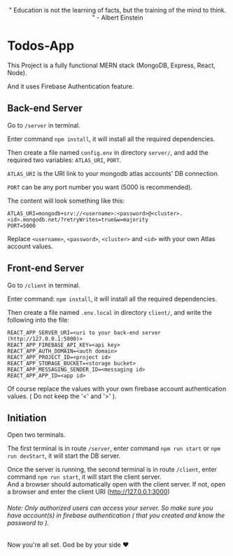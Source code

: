 <p align="center">
  " Education is not the learning of facts, but the training of the mind to think. " - Albert Einstein
</p>

# Todos-App

This Project is a fully functional MERN stack (MongoDB, Express, React, Node). 

And it uses Firebase Authentication feature.  

## Back-end Server  

Go to `/server` in terminal.  

Enter command `npm install`, it will install all the required dependencies.  

Then create a file named `config.env` in directory `server/`, and add the required two variables: `ATLAS_URI`, `PORT`.  

`ATLAS_URI` is the URI link to your mongodb atlas accounts' DB connection.  

`PORT` can be any port number you want (5000 is recommended).  

The content will look something like this:  
```
ATLAS_URI=mongodb+srv://<username>:<password>@<cluster>.<id>.mongodb.net/?retryWrites=true&w=majority  
PORT=5000  
```  
Replace `<username>`, `<password>`, `<cluster>` and `<id>` with your own Atlas account values.  

## Front-end Server  

Go to `/client` in terminal.  

Enter command: `npm install`, it will install all the required dependencies.  

Then create a file named `.env.local` in directory `client/`, and write the following into the file:  
```
REACT_APP_SERVER_URI=<uri to your back-end server (http://127.0.0.1:5000)>
REACT_APP_FIREBASE_API_KEY=<api key>
REACT_APP_AUTH_DOMAIN=<auth domain>
REACT_APP_PROJECT_ID=<project id>
REACT_APP_STORAGE_BUCKET=<storage bucket>
REACT_APP_MESSAGING_SENDER_ID=<messaging id>
REACT_APP_APP_ID=<app id>
```  
Of course replace the values with your own firebase account authentication values. ( Do not keep the '<' and '>' ).

## Initiation  

Open two terminals.  

The first terminal is in route `/server`, enter command `npm run start` or `npm run devStart`, it will start the DB server.  

Once the server is running, the second terminal is in route `/client`, enter command `npm run start`, it will start the client server.  
And a browser should automatically open with the client server. If not, open a browser and enter the client URI (http://127.0.0.1:3000)

###### Note: Only authorized users can access your server. So make sure you have account(s) in firebase authentication ( that you created and know the password to ).

Now you're all set. God be by your side ❤️
